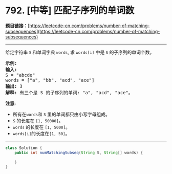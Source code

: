 # 792. [中等] 匹配子序列的单词数

**题目链接：**[https://leetcode-cn.com/problems/number-of-matching-subsequences](https://leetcode-cn.com/problems/number-of-matching-subsequences)

---

<div class="content__1Y2H">
 <div class="notranslate">
  <p>给定字符串 <code>S</code> 和单词字典 <code>words</code>, 求&nbsp;<code>words[i]</code>&nbsp;中是&nbsp;<code>S</code>&nbsp;的子序列的单词个数。</p> 
  <pre class="language-text"><strong>示例:</strong>
<strong>输入:</strong> 
S = "abcde"
words = ["a", "bb", "acd", "ace"]
<strong>输出:</strong> 3
<strong>解释:</strong> 有三个是&nbsp;S 的子序列的单词: "a", "acd", "ace"。
</pre> 
  <p><strong>注意:</strong></p> 
  <ul> 
   <li>所有在<code>words</code>和&nbsp;<code>S</code>&nbsp;里的单词都只由小写字母组成。</li> 
   <li><code>S</code> 的长度在&nbsp;<code>[1, 50000]</code>。</li> 
   <li><code>words</code>&nbsp;的长度在&nbsp;<code>[1, 5000]</code>。</li> 
   <li><code>words[i]</code>的长度在<code>[1, 50]</code>。</li> 
  </ul> 
 </div>
</div>

---

```java
class Solution {
    public int numMatchingSubseq(String S, String[] words) {
        
    }
}
```